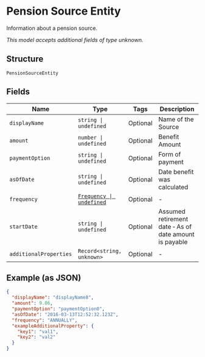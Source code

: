
# Pension Source Entity

Information about a pension source.

*This model accepts additional fields of type unknown.*

## Structure

`PensionSourceEntity`

## Fields

| Name | Type | Tags | Description |
|  --- | --- | --- | --- |
| `displayName` | `string \| undefined` | Optional | Name of the Source |
| `amount` | `number \| undefined` | Optional | Benefit Amount |
| `paymentOption` | `string \| undefined` | Optional | Form of payment |
| `asOfDate` | `string \| undefined` | Optional | Date benefit was calculated |
| `frequency` | [`Frequency \| undefined`](../../doc/models/frequency.md) | Optional | - |
| `startDate` | `string \| undefined` | Optional | Assumed retirement date ‐ As of date amount is payable |
| `additionalProperties` | `Record<string, unknown>` | Optional | - |

## Example (as JSON)

```json
{
  "displayName": "displayName8",
  "amount": 9.06,
  "paymentOption": "paymentOption0",
  "asOfDate": "2016-03-13T12:52:32.123Z",
  "frequency": "ANNUALLY",
  "exampleAdditionalProperty": {
    "key1": "val1",
    "key2": "val2"
  }
}
```

